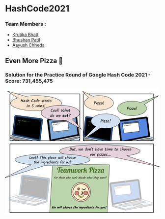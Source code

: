 # HashCode2021

### Team Members :
- [Krutika Bhatt](https://github.com/KrutikaBhatt/) 
- [Bhushan Patil](https://github.com/Bhushan258) 
- [Aayush Chheda](https://github.com/Aayush-Chheda)

## Even More Pizza 🍕
### Solution for the Practice Round of Google Hash Code 2021 - Score: 731,455,475

<img src="images/even_more_piza.PNG">

